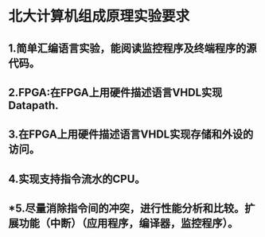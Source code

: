 # 北大计算机组成原理实验要求

## 1.简单汇编语言实验，能阅读监控程序及终端程序的源代码。

## 2.FPGA:在FPGA上用硬件描述语言VHDL实现Datapath.

## 3.在FPGA上用硬件描述语言VHDL实现存储和外设的访问。

## 4.实现支持指令流水的CPU。

## *5.尽量消除指令间的冲突，进行性能分析和比较。扩展功能（中断）（应用程序，编译器，监控程序）。

## 